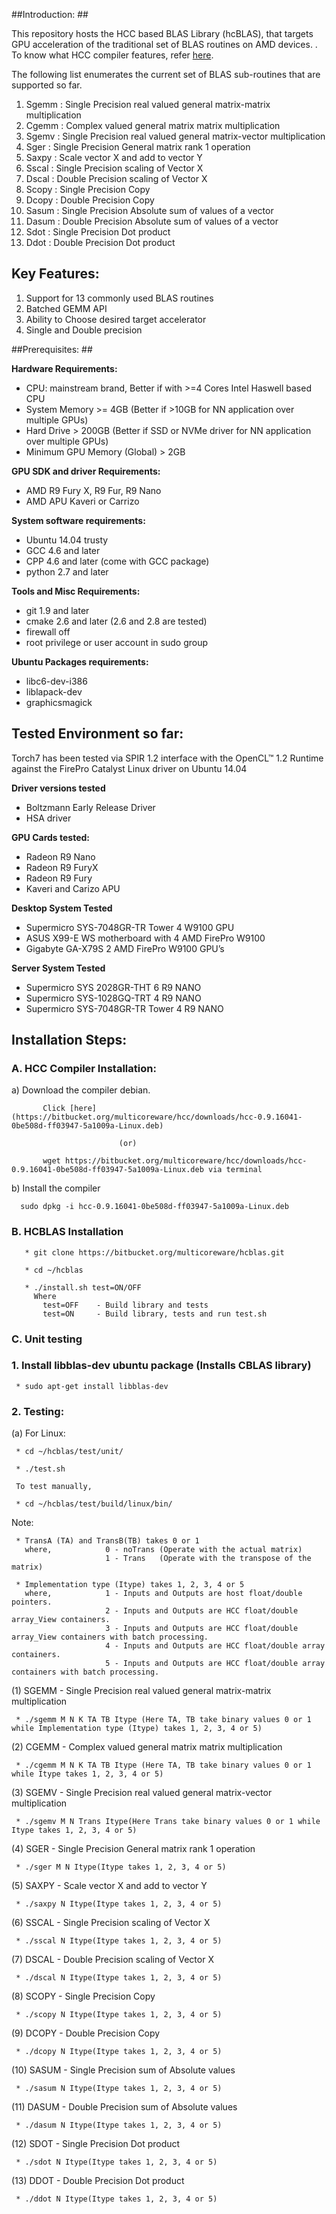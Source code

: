 ##Introduction: ##

This repository hosts the HCC based BLAS Library (hcBLAS), that targets GPU acceleration of the traditional set of BLAS routines on AMD devices. . To know what HCC compiler features, refer [here](https://bitbucket.org/multicoreware/hcc/wiki/Home). 


The following list enumerates the current set of BLAS sub-routines that are supported so far. 

1. Sgemm  : Single Precision real valued general matrix-matrix multiplication
2. Cgemm  : Complex valued general matrix matrix multiplication
3. Sgemv  : Single Precision real valued general matrix-vector multiplication
4. Sger   : Single Precision General matrix rank 1 operation
5. Saxpy  : Scale vector X and add to vector Y
6. Sscal  : Single Precision scaling of Vector X 
7. Dscal  : Double Precision scaling of Vector X
8. Scopy  : Single Precision Copy 
9. Dcopy  : Double Precision Copy
10. Sasum : Single Precision Absolute sum of values of a vector
11. Dasum : Double Precision Absolute sum of values of a vector
12. Sdot  : Single Precision Dot product
13. Ddot  : Double Precision Dot product

## Key Features: ##

1. Support for 13 commonly used BLAS routines
2. Batched GEMM API
3. Ability to Choose desired target accelerator
4. Single and Double precision


##Prerequisites: ##

**Hardware Requirements:**

* CPU: mainstream brand, Better if with >=4 Cores Intel Haswell based CPU 
* System Memory >= 4GB (Better if >10GB for NN application over multiple GPUs)
* Hard Drive > 200GB (Better if SSD or NVMe driver  for NN application over multiple GPUs)
* Minimum GPU Memory (Global) > 2GB

**GPU SDK and driver Requirements:**

* AMD R9 Fury X, R9 Fur, R9 Nano
* AMD APU Kaveri or Carrizo

**System software requirements:**

* Ubuntu 14.04 trusty
* GCC 4.6 and later
* CPP 4.6 and later (come with GCC package)
* python 2.7 and later


**Tools and Misc Requirements:**

* git 1.9 and later
* cmake 2.6 and later (2.6 and 2.8 are tested)
* firewall off
* root privilege or user account in sudo group


**Ubuntu Packages requirements:**

* libc6-dev-i386
* liblapack-dev
* graphicsmagick


## Tested Environment so far: 

Torch7 has been tested via SPIR 1.2 interface with the OpenCL™ 1.2 Runtime against the FirePro Catalyst Linux driver on Ubuntu 14.04

**Driver versions tested**  

* Boltzmann Early Release Driver 
* HSA driver

**GPU Cards tested:**

* Radeon R9 Nano
* Radeon R9 FuryX 
* Radeon R9 Fury 
* Kaveri and Carizo APU

**Desktop System Tested**

* Supermicro SYS-7048GR-TR  Tower 4 W9100 GPU
* ASUS X99-E WS motherboard with 4 AMD FirePro W9100
* Gigabyte GA-X79S 2 AMD FirePro W9100 GPU’s

**Server System Tested**

* Supermicro SYS 2028GR-THT  6 R9 NANO
* Supermicro SYS-1028GQ-TRT 4 R9 NANO
* Supermicro SYS-7048GR-TR Tower 4 R9 NANO


## Installation Steps: ##    

### A. HCC Compiler Installation: 

a) Download the compiler debian.

           Click [here](https://bitbucket.org/multicoreware/hcc/downloads/hcc-0.9.16041-0be508d-ff03947-5a1009a-Linux.deb)

                            (or)

           wget https://bitbucket.org/multicoreware/hcc/downloads/hcc-0.9.16041-0be508d-ff03947-5a1009a-Linux.deb via terminal


b) Install the compiler
 
      sudo dpkg -i hcc-0.9.16041-0be508d-ff03947-5a1009a-Linux.deb
      
    
### B. HCBLAS Installation 
   
       * git clone https://bitbucket.org/multicoreware/hcblas.git 

       * cd ~/hcblas

       * ./install.sh test=ON/OFF 
         Where
           test=OFF    - Build library and tests
           test=ON     - Build library, tests and run test.sh

       
### C. Unit testing

### 1. Install libblas-dev ubuntu package (Installs CBLAS library)

     * sudo apt-get install libblas-dev

### 2. Testing:
    
(a) For Linux:

     * cd ~/hcblas/test/unit/
     
     * ./test.sh
     
     To test manually, 

     * cd ~/hcblas/test/build/linux/bin/
     
Note:
     
     * TransA (TA) and TransB(TB) takes 0 or 1
       where,            0 - noTrans (Operate with the actual matrix)
                         1 - Trans   (Operate with the transpose of the matrix)
                         
     * Implementation type (Itype) takes 1, 2, 3, 4 or 5
       where,            1 - Inputs and Outputs are host float/double pointers.
                         2 - Inputs and Outputs are HCC float/double array_View containers.
                         3 - Inputs and Outputs are HCC float/double array_View containers with batch processing.
                         4 - Inputs and Outputs are HCC float/double array containers.
                         5 - Inputs and Outputs are HCC float/double array containers with batch processing.
     
  (1) SGEMM - Single Precision real valued general matrix-matrix multiplication 
     
     * ./sgemm M N K TA TB Itype (Here TA, TB take binary values 0 or 1 while Implementation type (Itype) takes 1, 2, 3, 4 or 5)
  
  (2) CGEMM - Complex valued general matrix matrix multiplication

     * ./cgemm M N K TA TB Itype (Here TA, TB take binary values 0 or 1 while Itype takes 1, 2, 3, 4 or 5)

  (3) SGEMV - Single Precision real valued general matrix-vector multiplication
       
     * ./sgemv M N Trans Itype(Here Trans take binary values 0 or 1 while Itype takes 1, 2, 3, 4 or 5)

  (4) SGER - Single Precision General matrix rank 1 operation
 
     * ./sger M N Itype(Itype takes 1, 2, 3, 4 or 5)

  (5) SAXPY - Scale vector X and add to vector Y
    
     * ./saxpy N Itype(Itype takes 1, 2, 3, 4 or 5)

  (6) SSCAL - Single Precision scaling of Vector X 
  
     * ./sscal N Itype(Itype takes 1, 2, 3, 4 or 5)

  (7) DSCAL - Double Precision scaling of Vector X
   
     * ./dscal N Itype(Itype takes 1, 2, 3, 4 or 5)
 
  (8) SCOPY - Single Precision Copy 

     * ./scopy N Itype(Itype takes 1, 2, 3, 4 or 5)

  (9) DCOPY - Double Precision Copy
   
     * ./dcopy N Itype(Itype takes 1, 2, 3, 4 or 5)

  (10) SASUM - Single Precision sum of Absolute values

     * ./sasum N Itype(Itype takes 1, 2, 3, 4 or 5)

  (11) DASUM - Double Precision sum of Absolute values

     * ./dasum N Itype(Itype takes 1, 2, 3, 4 or 5)

  (12) SDOT - Single Precision Dot product

     * ./sdot N Itype(Itype takes 1, 2, 3, 4 or 5)

  (13) DDOT - Double Precision Dot product

     * ./ddot N Itype(Itype takes 1, 2, 3, 4 or 5)